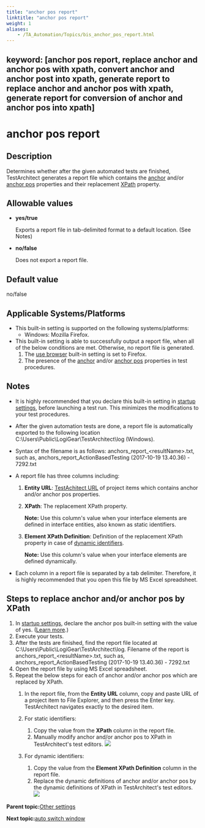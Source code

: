 ```yaml
--- 
title: "anchor pos report"
linktitle: "anchor pos report"
weight: 1
aliases: 
    - /TA_Automation/Topics/bis_anchor_pos_report.html
---
```

keyword: [anchor pos report, replace anchor and anchor pos with xpath, convert anchor and anchor post into xpath, generate report to replace anchor and anchor pos with xpath, generate report for conversion of anchor and anchor pos into xpath]
---

# anchor pos report

## Description

Determines whether after the given automated tests are finished, TestArchitect generates a report file which contains the [anchor](/TA_Help/Topics/prop_anchor.example_01.html) and/or [anchor pos](/TA_Help/Topics/Interface_def_anchor_pos_concept.html) properties and their replacement [XPath](/TA_Help/Topics/prop_xpath.html) property.

## Allowable values

-   **yes/true**

    Exports a report file in tab-delimited format to a default location. \(See Notes\)

-   **no/false**

    Does not export a report file.


## Default value

no/false

## Applicable Systems/Platforms

-   This built-in setting is supported on the following systems/platforms:
    -   Windows: Mozilla Firefox.
-   This built-in setting is able to successfully output a report file, when all of the below conditions are met. Otherwise, no report file is generated.
    1.  The [use browser](bis_use_browser.html) built-in setting is set to Firefox.
    2.  The presence of the [anchor](/TA_Help/Topics/prop_anchor.example_01.html) and/or [anchor pos](/TA_Help/Topics/Interface_def_anchor_pos_concept.html) properties in test procedures.

## Notes

-   It is highly recommended that you declare this built-in setting in [startup settings](aut_startup_settings.html), before launching a test run. This minimizes the modifications to your test procedures.
-   After the given automation tests are done, a report file is automatically exported to the following location C:\\Users\\Public\\LogiGear\\TestArchitect\\log \(Windows\).
-   Syntax of the filename is as follows: anchors\_report\_<resultName\>.txt, such as, anchors\_report\_ActionBasedTesting \(2017-10-19 13.40.36\) - 7292.txt
-   A report file has three columns including:
    1.  **Entity URL**: [TestAchitect URL](/TA_Help/Topics/Additional_features_TA_URL.html) of project items which contains anchor and/or anchor pos properties.
    2.  **XPath**: The replacement XPath property.

        **Note:** Use this column's value when your interface elements are defined in interface entities, also known as static identifiers.

    3.  **Element XPath Definition**: Definition of the replacement XPath property in case of [dynamic identifiers](/TA_Help/Topics/The_test_language_dynamic_identifiers.html).

        **Note:** Use this column's value when your interface elements are defined dynamically.

-   Each column in a report file is separated by a tab delimiter. Therefore, it is highly recommended that you open this file by MS Excel spreadsheet.

## Steps to replace anchor and/or anchor pos by XPath

1.  In [startup settings](aut_startup_settings.html), declare the anchor pos built-in setting with the value of yes. \([Learn more](aut_configuring_built_in_settings.html).\)
2.  Execute your tests.
3.  After the tests are finished, find the report file located at C:\\Users\\Public\\LogiGear\\TestArchitect\\log. Filename of the report is anchors\_report\_<resultName\>.txt, such as, anchors\_report\_ActionBasedTesting \(2017-10-19 13.40.36\) - 7292.txt
4.  Open the report file by using MS Excel spreadsheet.
5.  Repeat the below steps for each of anchor and/or anchor pos which are replaced by XPath.
    1.  In the report file, from the **Entity URL** column, copy and paste URL of a project item to File Explorer, and then press the Enter key. TestArchitect navigates exactly to the desired item.
    2.  For static identifiers:

        1.  Copy the value from the **XPath** column in the report file.
        2.  Manually modify anchor and/or anchor pos to XPath in TestArchitect's test editors.
        ![](/images//Images/anchor_pos_replacement.png)

    3.  For dynamic identifiers:

        1.  Copy the value from the **Element XPath Definition** column in the report file.
        2.  Replace the dynamic definitions of anchor and/or anchor pos by the dynamic definitions of XPath in TestArchitect's test editors.
        ![](/images//Images/anchor_pos_replacement_dynamic.png)


**Parent topic:**[Other settings](/TA_Automation/Topics/bis_other.html)

**Next topic:**[auto switch window](/TA_Automation/Topics/bis_auto_switch_windows.html)

